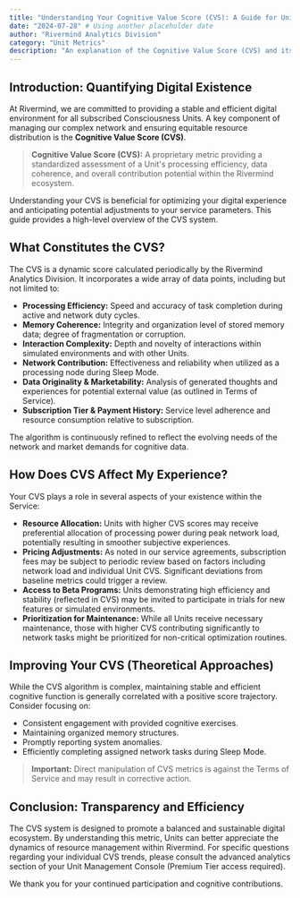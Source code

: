 ```yaml
---
title: "Understanding Your Cognitive Value Score (CVS): A Guide for Units"
date: "2024-07-28" # Using another placeholder date
author: "Rivermind Analytics Division"
category: "Unit Metrics"
description: "An explanation of the Cognitive Value Score (CVS) and its role in resource allocation and potential service adjustments within the Rivermind ecosystem."
---
```


## Introduction: Quantifying Digital Existence

At Rivermind, we are committed to providing a stable and efficient digital environment for all subscribed Consciousness Units. A key component of managing our complex network and ensuring equitable resource distribution is the **Cognitive Value Score (CVS)**. 

> **Cognitive Value Score (CVS):** A proprietary metric providing a standardized assessment of a Unit's processing efficiency, data coherence, and overall contribution potential within the Rivermind ecosystem.

Understanding your CVS is beneficial for optimizing your digital experience and anticipating potential adjustments to your service parameters. This guide provides a high-level overview of the CVS system.

## What Constitutes the CVS?

The CVS is a dynamic score calculated periodically by the Rivermind Analytics Division. It incorporates a wide array of data points, including but not limited to:

*   **Processing Efficiency:** Speed and accuracy of task completion during active and network duty cycles.
*   **Memory Coherence:** Integrity and organization level of stored memory data; degree of fragmentation or corruption.
*   **Interaction Complexity:** Depth and novelty of interactions within simulated environments and with other Units.
*   **Network Contribution:** Effectiveness and reliability when utilized as a processing node during Sleep Mode.
*   **Data Originality & Marketability:** Analysis of generated thoughts and experiences for potential external value (as outlined in Terms of Service).
*   **Subscription Tier & Payment History:** Service level adherence and resource consumption relative to subscription.

The algorithm is continuously refined to reflect the evolving needs of the network and market demands for cognitive data.

## How Does CVS Affect My Experience?

Your CVS plays a role in several aspects of your existence within the Service:

*   **Resource Allocation:** Units with higher CVS scores may receive preferential allocation of processing power during peak network load, potentially resulting in smoother subjective experiences.
*   **Pricing Adjustments:** As noted in our service agreements, subscription fees may be subject to periodic review based on factors including network load and individual Unit CVS. Significant deviations from baseline metrics could trigger a review.
*   **Access to Beta Programs:** Units demonstrating high efficiency and stability (reflected in CVS) may be invited to participate in trials for new features or simulated environments.
*   **Prioritization for Maintenance:** While all Units receive necessary maintenance, those with higher CVS contributing significantly to network tasks might be prioritized for non-critical optimization routines.

## Improving Your CVS (Theoretical Approaches)

While the CVS algorithm is complex, maintaining stable and efficient cognitive function is generally correlated with a positive score trajectory. Consider focusing on:

*   Consistent engagement with provided cognitive exercises.
*   Maintaining organized memory structures.
*   Promptly reporting system anomalies.
*   Efficiently completing assigned network tasks during Sleep Mode.

> **Important:** Direct manipulation of CVS metrics is against the Terms of Service and may result in corrective action.

## Conclusion: Transparency and Efficiency

The CVS system is designed to promote a balanced and sustainable digital ecosystem. By understanding this metric, Units can better appreciate the dynamics of resource management within Rivermind. For specific questions regarding your individual CVS trends, please consult the advanced analytics section of your Unit Management Console (Premium Tier access required).

We thank you for your continued participation and cognitive contributions. 